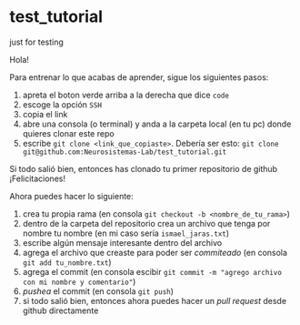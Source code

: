 # test_tutorial
just for testing

Hola!

Para entrenar lo que acabas de aprender, sigue los siguientes pasos:
1. apreta el boton verde arriba a la derecha que dice `code`
2. escoge la opción `SSH`
3. copia el link
4. abre una consola (o terminal) y anda a la carpeta local (en tu pc) donde quieres clonar este repo  
5. escribe `git clone <link_que_copiaste>`. Debería ser esto:
```git clone git@github.com:Neurosistemas-Lab/test_tutorial.git```

Si todo salió bien, entonces has clonado tu primer repositorio de github ¡Felicitaciones!

Ahora puedes hacer lo siguiente:
1. crea tu propia rama (en consola `git checkout -b <nombre_de_tu_rama>`)
2. dentro de la carpeta del repositorio crea un archivo que tenga por nombre tu nombre (en mi caso sería `ismael_jaras.txt`)
3. escribe algún mensaje interesante dentro del archivo
4. agrega el archivo que creaste para poder ser *commiteado* (en consola `git add tu_nombre.txt`)
5. agrega el commit (en consola escibir `git commit -m "agrego archivo con mi nombre y comentario"`)
6. *pushea* el commit (en consola `git push`)
7. si todo salió bien, entonces ahora puedes hacer un *pull request* desde github directamente
